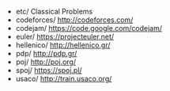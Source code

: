 - etc/ Classical Problems
- codeforces/ <http://codeforces.com/>
- codejam/ <https://code.google.com/codejam/>
- euler/ <https://projecteuler.net/>
- hellenico/ <http://hellenico.gr/>
- pdp/ <http://pdp.gr/>
- poj/ <http://poj.org/>
- spoj/ <https://spoj.pl/>
- usaco/ <http://train.usaco.org/>
